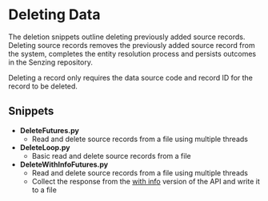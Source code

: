 # Deleting Data
The deletion snippets outline deleting previously added source records. Deleting source records removes the previously added source record from the system, completes the entity resolution process and persists outcomes in the Senzing repository. 

Deleting a record only requires the data source code and record ID for the record to be deleted.

## Snippets
* **DeleteFutures.py**
    * Read and delete source records from a file using multiple threads
* **DeleteLoop.py**
    * Basic read and delete source records from a file
* **DeleteWithInfoFutures.py**
    * Read and delete source records from a file using multiple threads
    * Collect the response from the [with info](../../../README.md#with-info) version of the API and write it to a file

